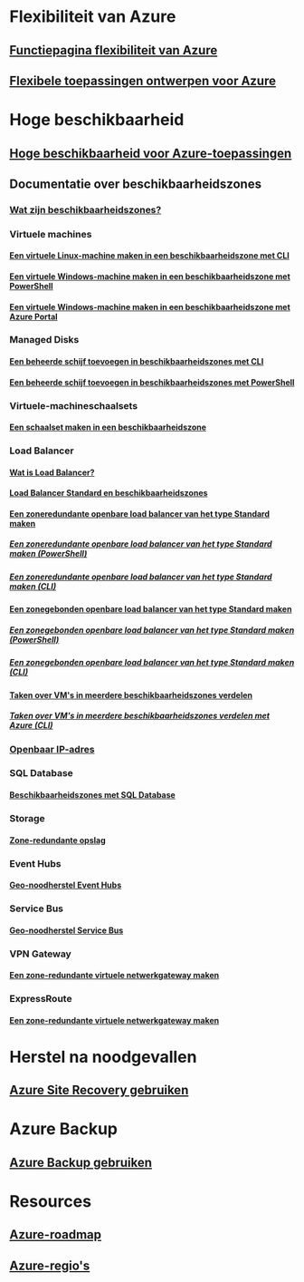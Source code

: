 
# Flexibiliteit van Azure
## [Functiepagina flexibiliteit van Azure](https://azure.microsoft.com/features/resiliency)
## [Flexibele toepassingen ontwerpen voor Azure](https://docs.microsoft.com/azure/architecture/resiliency/)

# Hoge beschikbaarheid

## [Hoge beschikbaarheid voor Azure-toepassingen](https://docs.microsoft.com/azure/architecture/resiliency/high-availability-azure-applications)

## Documentatie over beschikbaarheidszones
### [Wat zijn beschikbaarheidszones?](az-overview.md)

### Virtuele machines
#### [Een virtuele Linux-machine maken in een beschikbaarheidszone met CLI](../virtual-machines/linux/create-cli-availability-zone.md)
#### [Een virtuele Windows-machine maken in een beschikbaarheidszone met PowerShell](../virtual-machines/windows/create-powershell-availability-zone.md)
#### [Een virtuele Windows-machine maken in een beschikbaarheidszone met Azure Portal](../virtual-machines/windows/create-portal-availability-zone.md)

### Managed Disks
#### [Een beheerde schijf toevoegen in beschikbaarheidszones met CLI](../virtual-machines/linux/add-disk.md#use-managed-disks)
#### [Een beheerde schijf toevoegen in beschikbaarheidszones met PowerShell](../virtual-machines/windows/attach-disk-ps.md#add-an-empty-data-disk-to-a-virtual-machine)

### Virtuele-machineschaalsets
#### [Een schaalset maken in een beschikbaarheidszone](../virtual-machine-scale-sets/virtual-machine-scale-sets-use-availability-zones.md)

### Load Balancer
#### [Wat is Load Balancer?](../load-balancer/load-balancer-standard-overview.md)
#### [Load Balancer Standard en beschikbaarheidszones](../load-balancer/load-balancer-standard-availability-zones.md)

#### [Een zoneredundante openbare load balancer van het type Standard maken](../load-balancer/load-balancer-get-started-internet-az-portal.md)
##### [Een zoneredundante openbare load balancer van het type Standard maken (PowerShell)](../load-balancer/load-balancer-get-started-internet-az-powershell.md)
##### [Een zoneredundante openbare load balancer van het type Standard maken (CLI)](../load-balancer/load-balancer-get-started-internet-az-cli.md)
#### [Een zonegebonden openbare load balancer van het type Standard maken](../load-balancer/load-balancer-get-started-internet-availability-zones-zonal-portal.md)
##### [Een zonegebonden openbare load balancer van het type Standard maken (PowerShell)](../load-balancer/load-balancer-get-started-internet-availability-zones-zonal-powershell.md)
##### [Een zonegebonden openbare load balancer van het type Standard maken (CLI)](../load-balancer/load-balancer-get-started-internet-availability-zones-zonal-cli.md)
#### [Taken over VM's in meerdere beschikbaarheidszones verdelen](../load-balancer/load-balancer-standard-public-availability-zones-portal.md)
##### [Taken over VM's in meerdere beschikbaarheidszones verdelen met Azure (CLI)](../load-balancer/load-balancer-standard-public-zone-redundant-cli.md)

### [Openbaar IP-adres](../virtual-network/virtual-network-public-ip-address.md#create-a-public-ip-address)

### SQL Database
#### [Beschikbaarheidszones met SQL Database](../sql-database/sql-database-high-availability.md#zone-redundant-configuration)

### Storage
#### [Zone-redundante opslag](../storage/common/storage-redundancy-zrs.md)

### Event Hubs
#### [Geo-noodherstel Event Hubs](../event-hubs/event-hubs-geo-dr.md#availability-zones-preview)

### Service Bus
#### [Geo-noodherstel Service Bus](../service-bus-messaging/service-bus-geo-dr.md#availability-zones-preview)

### VPN Gateway
#### [Een zone-redundante virtuele netwerkgateway maken](../vpn-gateway/create-zone-redundant-vnet-gateway.md)

### ExpressRoute
#### [Een zone-redundante virtuele netwerkgateway maken](../vpn-gateway/create-zone-redundant-vnet-gateway.md)

# Herstel na noodgevallen
## [Azure Site Recovery gebruiken](https://docs.microsoft.com/azure/site-recovery/)

# Azure Backup
## [Azure Backup gebruiken](https://docs.microsoft.com/azure/backup/)

# Resources
## [Azure-roadmap](https://azure.microsoft.com/roadmap/)
## [Azure-regio's](https://azure.microsoft.com/regions/)
